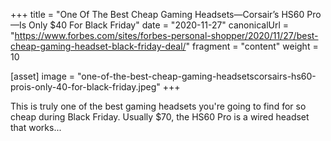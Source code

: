 +++
title = "One Of The Best Cheap Gaming Headsets—Corsair’s HS60 Pro—Is Only $40 For Black Friday"
date = "2020-11-27"
canonicalUrl = "https://www.forbes.com/sites/forbes-personal-shopper/2020/11/27/best-cheap-gaming-headset-black-friday-deal/"
fragment = "content"
weight = 10

[asset]
    image = "one-of-the-best-cheap-gaming-headsetscorsairs-hs60-prois-only-40-for-black-friday.jpeg"
+++

This is truly one of the best gaming headsets you're going to find for so 
cheap during Black Friday. Usually $70, the HS60 Pro is a wired headset 
that works...
